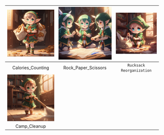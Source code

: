 | <img src=https://github.com/Kyros0718/Advent_of_Code/blob/main/Media/baby%20elf%20carrying%20bags%20of%20cookies.png> | <img src=https://github.com/Kyros0718/Advent_of_Code/blob/main/Media/baby%20elf%20playing%20rock%20paper%20scissors.png> | <img src=https://github.com/Kyros0718/Advent_of_Code/blob/main/Media/baby%20elf%20putting%20items%20in%20bag.png> |
| :---: | :---: | :---: |
| Calories_Counting | Rock_Paper_Scissors | `Rucksack Reorganization` |
| <img src=https://github.com/Kyros0718/Advent_of_Code/blob/main/Media/baby%20elf%20sweeping.png> | | |
| Camp_Cleanup | | |
